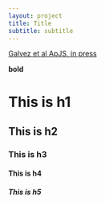 ```yaml
---
layout: project
title: Title
subtitle: subtitle
---
```

[Galvez et al ApJS, in press](https://arxiv.org/abs/1903.04538)

<b>bold</b>
<h1> This is h1 </h1>
<h2> This is h2 </h2> 
<h3> This is h3 </h3>
<h4> This is h4 </h4>
<h5> This is h5 </h5>
